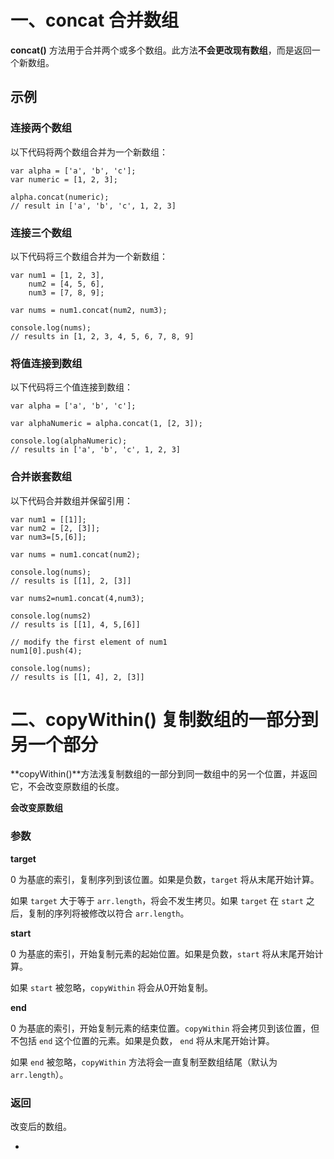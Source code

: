 # 一、concat 合并数组

 **concat()** 方法用于合并两个或多个数组。此方法**不会更改现有数组**，而是返回一个新数组。

## 示例

### 连接两个数组

以下代码将两个数组合并为一个新数组：

```
var alpha = ['a', 'b', 'c'];
var numeric = [1, 2, 3];

alpha.concat(numeric);
// result in ['a', 'b', 'c', 1, 2, 3]
```

### 连接三个数组

以下代码将三个数组合并为一个新数组：

```
var num1 = [1, 2, 3],
    num2 = [4, 5, 6],
    num3 = [7, 8, 9];

var nums = num1.concat(num2, num3);

console.log(nums);
// results in [1, 2, 3, 4, 5, 6, 7, 8, 9]
```

### 将值连接到数组

以下代码将三个值连接到数组：

```
var alpha = ['a', 'b', 'c'];

var alphaNumeric = alpha.concat(1, [2, 3]);

console.log(alphaNumeric);
// results in ['a', 'b', 'c', 1, 2, 3]
```

### 合并嵌套数组

以下代码合并数组并保留引用：

```
var num1 = [[1]];
var num2 = [2, [3]];
var num3=[5,[6]];

var nums = num1.concat(num2);

console.log(nums);
// results is [[1], 2, [3]]

var nums2=num1.concat(4,num3);

console.log(nums2)
// results is [[1], 4, 5,[6]]

// modify the first element of num1
num1[0].push(4);

console.log(nums);
// results is [[1, 4], 2, [3]]
```

# 二、copyWithin() 复制数组的一部分到另一个部分

**copyWithin()**方法浅复制数组的一部分到同一数组中的另一个位置，并返回它，不会改变原数组的长度。

**会改变原数组**

### 参数

**target**

0 为基底的索引，复制序列到该位置。如果是负数，`target` 将从末尾开始计算。

如果 `target` 大于等于 `arr.length`，将会不发生拷贝。如果 `target` 在 `start` 之后，复制的序列将被修改以符合 `arr.length`。

**start**

0 为基底的索引，开始复制元素的起始位置。如果是负数，`start` 将从末尾开始计算。

如果 `start` 被忽略，`copyWithin` 将会从0开始复制。

**end**

0 为基底的索引，开始复制元素的结束位置。`copyWithin` 将会拷贝到该位置，但不包括 `end` 这个位置的元素。如果是负数， `end` 将从末尾开始计算。

如果 `end` 被忽略，`copyWithin` 方法将会一直复制至数组结尾（默认为 `arr.length`）。

### 返回

改变后的数组。



-







































